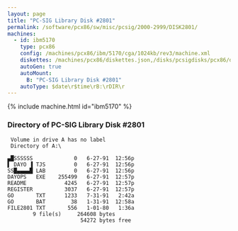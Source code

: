 ```yaml
---
layout: page
title: "PC-SIG Library Disk #2801"
permalink: /software/pcx86/sw/misc/pcsig/2000-2999/DISK2801/
machines:
  - id: ibm5170
    type: pcx86
    config: /machines/pcx86/ibm/5170/cga/1024kb/rev3/machine.xml
    diskettes: /machines/pcx86/diskettes.json,/disks/pcsigdisks/pcx86/diskettes.json
    autoGen: true
    autoMount:
      B: "PC-SIG Library Disk #2801"
    autoType: $date\r$time\rB:\rDIR\r
---
```


{% include machine.html id="ibm5170" %}

### Directory of PC-SIG Library Disk #2801

     Volume in drive A has no label
     Directory of A:\

    ▄█SSSSSS             0   6-27-91  12:56p
    ▌ DAYO ▐ TJS         0   6-27-91  12:56p
    SS█▄▄▄▄█ LAB         0   6-27-91  12:56p
    DAYOPS   EXE    255499   6-27-91  12:57p
    README            4245   6-27-91  12:57p
    REGISTER          3037   6-27-91  12:57p
    GO       TXT      1233   7-31-91   2:42a
    GO       BAT        38   1-31-91  12:58a
    FILE2801 TXT       556   1-01-80   1:36a
            9 file(s)     264608 bytes
                           54272 bytes free
